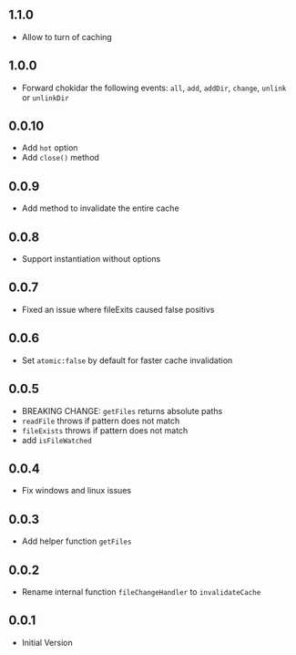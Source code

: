 ## 1.1.0

- Allow to turn of caching

## 1.0.0

- Forward chokidar the following events: `all`, `add`, `addDir`, `change`, `unlink` or `unlinkDir`

## 0.0.10

- Add `hot` option
- Add `close()` method

## 0.0.9

- Add method to invalidate the entire cache

## 0.0.8

- Support instantiation without options

## 0.0.7

- Fixed an issue where fileExits caused false positivs

## 0.0.6

- Set `atomic:false` by default for faster cache invalidation

## 0.0.5

- BREAKING CHANGE: `getFiles` returns absolute paths
- `readFile` throws if pattern does not match
- `fileExists` throws if pattern does not match
- add `isFileWatched`

## 0.0.4

- Fix windows and linux issues

## 0.0.3

- Add helper function `getFiles`

## 0.0.2

- Rename internal function `fileChangeHandler` to `invalidateCache`

## 0.0.1

- Initial Version

